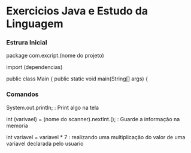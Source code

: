 # Exercicios Java e Estudo da Linguagem

### Estrura Inicial 

package com.excript.(nome do projeto)

import (dependencias)

public class Main {
   public static void main(String[] args) {


### Comandos

System.out.println; : Print algo na tela 

int (varivael) = (nome do scanner).nextInt.(); : Guarde a informação na memoria 

int variavel = variavel * 7 : realizando uma multiplicação do valor de uma variavel declarada pelo usuario
